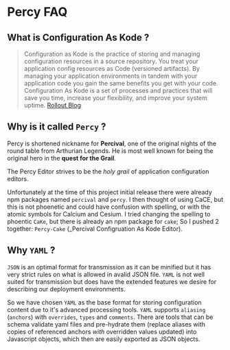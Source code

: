 # Percy FAQ

## What is Configuration As Kode ?

> Configuration as Kode is the practice of storing and managing configuration resources in a source repository. You treat your application config resources as Code (versioned artifacts). By managing your application environments in tandem with your application code you gain the same benefits you get with your code. Configuration As Kode is a set of processes and practices that will save you time, increase your flexibility, and improve your system uptime.
> [Rollout Blog](https://rollout.io/blog/configuration-as-code-everything-need-know/)

## Why is it called `Percy` ?

Percy is shortened nickname for **Percival**, one of the original nights of the round table from Arthurian Legends. He is most well known for being the original hero in the **quest for the Grail**.

The Percy Editor strives to be the _holy grail_ of application configuration editors.

Unfortunately at the time of this project initial release there were already npm packages named `percival` and `percy`. I then thought of using CaCE, but this is not phoenetic and could have confusion with spelling, or with the atomic symbols for Calcium and Cesium. I tried changing the spelling to phoentic `CaKe`, but there is already an npm package for `cake`; So I pushed 2 together: `Percy-Cake` (\_Percival Configruation As Kode Editor).

## Why `YAML` ?

`JSON` is an optimal format for transmission as it can be minified but it has very strict rules on what is allowed in avalid JSON file. `YAML` is not well suited for transmission but does have the extended features we desire for describing our deployment environments.

So we have chosen `YAML` as the base format for storing configuration content due to it's advanced processing tools. `YAML` supports `aliasing` (`anchors`) with `overrides`, `types` and `comments`. There are tools that can be schema validate yaml files and pre-hydrate them (replace aliases with copies of referenced anchors _with_ overridden values updated) into Javascript objects, which then are easily exported as JSON objects.
